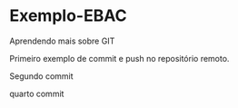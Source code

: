 # Exemplo-EBAC

Aprendendo mais sobre GIT

Primeiro exemplo de commit e push no repositório remoto.

Segundo commit

quarto commit
